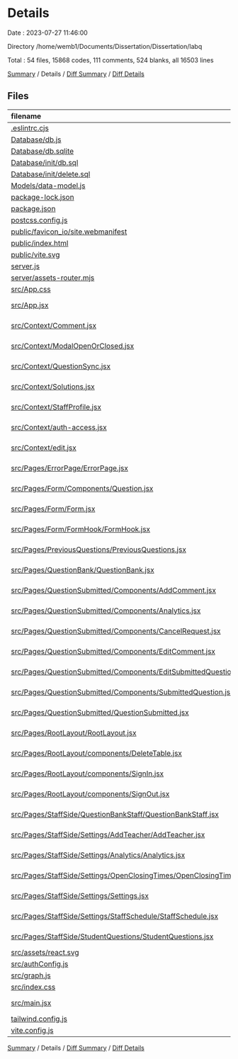 # Details

Date : 2023-07-27 11:46:00

Directory /home/wemb1/Documents/Dissertation/Dissertation/labq

Total : 54 files,  15868 codes, 111 comments, 524 blanks, all 16503 lines

[Summary](results.md) / Details / [Diff Summary](diff.md) / [Diff Details](diff-details.md)

## Files
| filename | language | code | comment | blank | total |
| :--- | :--- | ---: | ---: | ---: | ---: |
| [.eslintrc.cjs](/.eslintrc.cjs) | JavaScript | 15 | 0 | 1 | 16 |
| [Database/db.js](/Database/db.js) | JavaScript | 9 | 1 | 5 | 15 |
| [Database/db.sqlite](/Database/db.sqlite) | Database | 97 | 0 | 5 | 102 |
| [Database/init/db.sql](/Database/init/db.sql) | SQLite | 81 | 0 | 28 | 109 |
| [Database/init/delete.sql](/Database/init/delete.sql) | SQLite | 7 | 0 | 6 | 13 |
| [Models/data-model.js](/Models/data-model.js) | JavaScript | 797 | 7 | 124 | 928 |
| [package-lock.json](/package-lock.json) | JSON | 11,127 | 0 | 1 | 11,128 |
| [package.json](/package.json) | JSON | 53 | 0 | 1 | 54 |
| [postcss.config.js](/postcss.config.js) | JavaScript | 6 | 0 | 1 | 7 |
| [public/favicon_io/site.webmanifest](/public/favicon_io/site.webmanifest) | JSON | 1 | 0 | 0 | 1 |
| [public/index.html](/public/index.html) | HTML | 20 | 0 | 1 | 21 |
| [public/vite.svg](/public/vite.svg) | XML | 1 | 0 | 0 | 1 |
| [server.js](/server.js) | JavaScript | 508 | 19 | 50 | 577 |
| [server/assets-router.mjs](/server/assets-router.mjs) | JavaScript | 14 | 0 | 5 | 19 |
| [src/App.css](/src/App.css) | CSS | 0 | 0 | 1 | 1 |
| [src/App.jsx](/src/App.jsx) | JavaScript JSX | 111 | 1 | 6 | 118 |
| [src/Context/Comment.jsx](/src/Context/Comment.jsx) | JavaScript JSX | 10 | 0 | 2 | 12 |
| [src/Context/ModalOpenOrClosed.jsx](/src/Context/ModalOpenOrClosed.jsx) | JavaScript JSX | 6 | 0 | 2 | 8 |
| [src/Context/QuestionSync.jsx](/src/Context/QuestionSync.jsx) | JavaScript JSX | 6 | 0 | 2 | 8 |
| [src/Context/Solutions.jsx](/src/Context/Solutions.jsx) | JavaScript JSX | 6 | 0 | 2 | 8 |
| [src/Context/StaffProfile.jsx](/src/Context/StaffProfile.jsx) | JavaScript JSX | 6 | 0 | 2 | 8 |
| [src/Context/auth-access.jsx](/src/Context/auth-access.jsx) | JavaScript JSX | 12 | 1 | 1 | 14 |
| [src/Context/edit.jsx](/src/Context/edit.jsx) | JavaScript JSX | 10 | 0 | 2 | 12 |
| [src/Pages/ErrorPage/ErrorPage.jsx](/src/Pages/ErrorPage/ErrorPage.jsx) | JavaScript JSX | 6 | 0 | 3 | 9 |
| [src/Pages/Form/Components/Question.jsx](/src/Pages/Form/Components/Question.jsx) | JavaScript JSX | 246 | 6 | 18 | 270 |
| [src/Pages/Form/Form.jsx](/src/Pages/Form/Form.jsx) | JavaScript JSX | 10 | 1 | 3 | 14 |
| [src/Pages/Form/FormHook/FormHook.jsx](/src/Pages/Form/FormHook/FormHook.jsx) | JavaScript JSX | 30 | 0 | 6 | 36 |
| [src/Pages/PreviousQuestions/PreviousQuestions.jsx](/src/Pages/PreviousQuestions/PreviousQuestions.jsx) | JavaScript JSX | 281 | 3 | 26 | 310 |
| [src/Pages/QuestionBank/QuestionBank.jsx](/src/Pages/QuestionBank/QuestionBank.jsx) | JavaScript JSX | 81 | 0 | 9 | 90 |
| [src/Pages/QuestionSubmitted/Components/AddComment.jsx](/src/Pages/QuestionSubmitted/Components/AddComment.jsx) | JavaScript JSX | 60 | 1 | 12 | 73 |
| [src/Pages/QuestionSubmitted/Components/Analytics.jsx](/src/Pages/QuestionSubmitted/Components/Analytics.jsx) | JavaScript JSX | 80 | 1 | 10 | 91 |
| [src/Pages/QuestionSubmitted/Components/CancelRequest.jsx](/src/Pages/QuestionSubmitted/Components/CancelRequest.jsx) | JavaScript JSX | 166 | 4 | 15 | 185 |
| [src/Pages/QuestionSubmitted/Components/EditComment.jsx](/src/Pages/QuestionSubmitted/Components/EditComment.jsx) | JavaScript JSX | 52 | 1 | 9 | 62 |
| [src/Pages/QuestionSubmitted/Components/EditSubmittedQuestion.jsx](/src/Pages/QuestionSubmitted/Components/EditSubmittedQuestion.jsx) | JavaScript JSX | 203 | 25 | 17 | 245 |
| [src/Pages/QuestionSubmitted/Components/SubmittedQuestion.jsx](/src/Pages/QuestionSubmitted/Components/SubmittedQuestion.jsx) | JavaScript JSX | 260 | 2 | 21 | 283 |
| [src/Pages/QuestionSubmitted/QuestionSubmitted.jsx](/src/Pages/QuestionSubmitted/QuestionSubmitted.jsx) | JavaScript JSX | 15 | 0 | 3 | 18 |
| [src/Pages/RootLayout/RootLayout.jsx](/src/Pages/RootLayout/RootLayout.jsx) | JavaScript JSX | 120 | 1 | 12 | 133 |
| [src/Pages/RootLayout/components/DeleteTable.jsx](/src/Pages/RootLayout/components/DeleteTable.jsx) | JavaScript JSX | 18 | 0 | 3 | 21 |
| [src/Pages/RootLayout/components/SignIn.jsx](/src/Pages/RootLayout/components/SignIn.jsx) | JavaScript JSX | 65 | 15 | 10 | 90 |
| [src/Pages/RootLayout/components/SignOut.jsx](/src/Pages/RootLayout/components/SignOut.jsx) | JavaScript JSX | 12 | 1 | 4 | 17 |
| [src/Pages/StaffSide/QuestionBankStaff/QuestionBankStaff.jsx](/src/Pages/StaffSide/QuestionBankStaff/QuestionBankStaff.jsx) | JavaScript JSX | 102 | 3 | 11 | 116 |
| [src/Pages/StaffSide/Settings/AddTeacher/AddTeacher.jsx](/src/Pages/StaffSide/Settings/AddTeacher/AddTeacher.jsx) | JavaScript JSX | 141 | 2 | 10 | 153 |
| [src/Pages/StaffSide/Settings/Analytics/Analytics.jsx](/src/Pages/StaffSide/Settings/Analytics/Analytics.jsx) | JavaScript JSX | 155 | 2 | 18 | 175 |
| [src/Pages/StaffSide/Settings/OpenClosingTimes/OpenClosingTimes.jsx](/src/Pages/StaffSide/Settings/OpenClosingTimes/OpenClosingTimes.jsx) | JavaScript JSX | 512 | 0 | 15 | 527 |
| [src/Pages/StaffSide/Settings/Settings.jsx](/src/Pages/StaffSide/Settings/Settings.jsx) | JavaScript JSX | 18 | 0 | 4 | 22 |
| [src/Pages/StaffSide/Settings/StaffSchedule/StaffSchedule.jsx](/src/Pages/StaffSide/Settings/StaffSchedule/StaffSchedule.jsx) | JavaScript JSX | 190 | 0 | 11 | 201 |
| [src/Pages/StaffSide/StudentQuestions/StudentQuestions.jsx](/src/Pages/StaffSide/StudentQuestions/StudentQuestions.jsx) | JavaScript JSX | 68 | 0 | 11 | 79 |
| [src/assets/react.svg](/src/assets/react.svg) | XML | 1 | 0 | 0 | 1 |
| [src/authConfig.js](/src/authConfig.js) | JavaScript | 20 | 3 | 2 | 25 |
| [src/graph.js](/src/graph.js) | JavaScript | 13 | 5 | 5 | 23 |
| [src/index.css](/src/index.css) | CSS | 3 | 0 | 1 | 4 |
| [src/main.jsx](/src/main.jsx) | JavaScript JSX | 16 | 4 | 5 | 25 |
| [tailwind.config.js](/tailwind.config.js) | JavaScript | 10 | 1 | 0 | 11 |
| [vite.config.js](/vite.config.js) | JavaScript | 11 | 1 | 2 | 14 |

[Summary](results.md) / Details / [Diff Summary](diff.md) / [Diff Details](diff-details.md)
